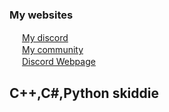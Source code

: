 ### My websites
<img height="16" width="16" src="https://darknesscommunity.club/images/discord.png" /> <a href="https://discord.com/users/350722017617510401">My discord</a>
<br/>
<img height="16" width="16" src="https://darknesscommunity.club/images/iconservertest4.png" /> <a href="https://darknesscommunity.club/">My community</a>
<br/>
<img height="16" width="16" src="https://elantro.club/assets/favicon.png" /> <a href="https://elantro.club/">Discord Webpage</a>
<br/>
## C++,C#,Python skiddie

